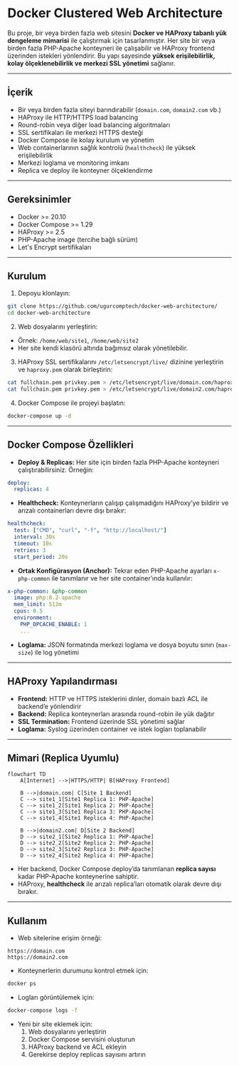 # Docker Clustered Web Architecture

Bu proje, bir veya birden fazla web sitesini **Docker ve HAProxy tabanlı yük dengeleme mimarisi** ile çalıştırmak için tasarlanmıştır. Her site bir veya birden fazla PHP-Apache konteyneri ile çalışabilir ve HAProxy frontend üzerinden istekleri yönlendirir. Bu yapı sayesinde **yüksek erişilebilirlik, kolay ölçeklenebilirlik ve merkezi SSL yönetimi** sağlanır.

---

## İçerik

- Bir veya birden fazla siteyi barındırabilir (`domain.com`, `domain2.com` vb.)  
- HAProxy ile HTTP/HTTPS load balancing  
- Round-robin veya diğer load balancing algoritmaları  
- SSL sertifikaları ile merkezi HTTPS desteği  
- Docker Compose ile kolay kurulum ve yönetim  
- Web containerlarının sağlık kontrolü (`healthcheck`) ile yüksek erişilebilirlik  
- Merkezi loglama ve monitoring imkanı  
- Replica ve deploy ile konteyner ölçeklendirme  

---

## Gereksinimler

- Docker >= 20.10  
- Docker Compose >= 1.29  
- HAProxy >= 2.5  
- PHP-Apache image (tercihe bağlı sürüm)  
- Let's Encrypt sertifikaları  

---

## Kurulum

1. Depoyu klonlayın:

```bash
git clone https://github.com/ugurcomptech/docker-web-architecture/
cd docker-web-architecture
```

2. Web dosyalarını yerleştirin:

- Örnek: `/home/web/site1`, `/home/web/site2`  
- Her site kendi klasörü altında bağımsız olarak yönetilebilir.

3. HAProxy SSL sertifikalarını `/etc/letsencrypt/live/` dizinine yerleştirin ve `haproxy.pem` olarak birleştirin:

```bash
cat fullchain.pem privkey.pem > /etc/letsencrypt/live/domain.com/haproxy.pem
cat fullchain.pem privkey.pem > /etc/letsencrypt/live/domain2.com/haproxy.pem
```

4. Docker Compose ile projeyi başlatın:

```bash
docker-compose up -d
```

---

## Docker Compose Özellikleri

- **Deploy & Replicas:** Her site için birden fazla PHP-Apache konteyneri çalıştırabilirsiniz. Örneğin:

```yaml
deploy:
  replicas: 4
```

- **Healthcheck:** Konteynerların çalışıp çalışmadığını HAProxy’ye bildirir ve arızalı containerları devre dışı bırakır:

```yaml
healthcheck:
  test: ["CMD", "curl", "-f", "http://localhost/"]
  interval: 30s
  timeout: 10s
  retries: 3
  start_period: 20s
```

- **Ortak Konfigürasyon (Anchor):** Tekrar eden PHP-Apache ayarları `x-php-common` ile tanımlanır ve her site container’ında kullanılır:

```yaml
x-php-common: &php-common
  image: php:8.2-apache
  mem_limit: 512m
  cpus: 0.5
  environment:
    PHP_OPCACHE_ENABLE: 1
    ...
```

- **Loglama:** JSON formatında merkezi loglama ve dosya boyutu sınırı (`max-size`) ile log yönetimi  

---

## HAProxy Yapılandırması

- **Frontend:** HTTP ve HTTPS isteklerini dinler, domain bazlı ACL ile backend’e yönlendirir  
- **Backend:** Replica konteynerları arasında round-robin ile yük dağıtır  
- **SSL Termination:** Frontend üzerinde SSL yönetimi sağlar  
- **Loglama:** Syslog üzerinden container ve istek logları toplanabilir  

---

## Mimari (Replica Uyumlu)

```mermaid
flowchart TD
    A[Internet] -->|HTTPS/HTTP| B[HAProxy Frontend]

    B -->|domain.com| C[Site 1 Backend]
    C --> site1_1[Site1 Replica 1: PHP-Apache]
    C --> site1_2[Site1 Replica 2: PHP-Apache]
    C --> site1_3[Site1 Replica 3: PHP-Apache]
    C --> site1_4[Site1 Replica 4: PHP-Apache]

    B -->|domain2.com| D[Site 2 Backend]
    D --> site2_1[Site2 Replica 1: PHP-Apache]
    D --> site2_2[Site2 Replica 2: PHP-Apache]
    D --> site2_3[Site2 Replica 3: PHP-Apache]
    D --> site2_4[Site2 Replica 4: PHP-Apache]
```

- Her backend, Docker Compose deploy’da tanımlanan **replica sayısı** kadar PHP-Apache konteynerine sahiptir.  
- HAProxy, **healthcheck** ile arızalı replica’ları otomatik olarak devre dışı bırakır.  

---

## Kullanım

- Web sitelerine erişim örneği:

```
https://domain.com
https://domain2.com
```

- Konteynerlerin durumunu kontrol etmek için:

```bash
docker ps
```

- Logları görüntülemek için:

```bash
docker-compose logs -f
```

- Yeni bir site eklemek için:
  1. Web dosyalarını yerleştirin  
  2. Docker Compose servisini oluşturun  
  3. HAProxy backend ve ACL ekleyin  
  4. Gerekirse deploy replicas sayısını artırın

